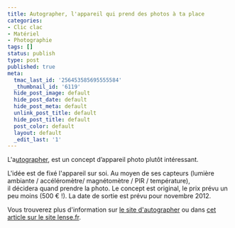 ```yaml
---
title: Autographer, l'appareil qui prend des photos à ta place
categories:
- Clic clac
- Matériel
- Photographie
tags: []
status: publish
type: post
published: true
meta:
  tmac_last_id: '256453585695555584'
  _thumbnail_id: '6119'
  hide_post_image: default
  hide_post_date: default
  hide_post_meta: default
  unlink_post_title: default
  hide_post_title: default
  post_color: default
  layout: default
  _edit_last: '1'
---
```

L'a<a href="http://www.autographer.com/">utographer</a>, est un concept d’appareil photo plutôt intéressant. <!--more-->

L'idée est de fixé l'appareil sur soi. Au moyen de ses capteurs (lumière ambiante / accéléromètre/ magnétomètre / PIR / température), il décidera quand prendre la photo. Le concept est original, le prix prévu un peu moins (500 € !). La date de sortie est prévu pour novembre 2012.

Vous trouverez plus d'information sur <a href="http://www.autographer.com/">le site d'autographer</a> ou dans <a href="http://www.lense.fr/2012/09/25/autographer-lappareil-photo-automatique/">cet article sur le site lense.fr</a>.
